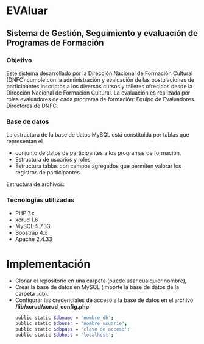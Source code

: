 # EVAluar
## Sistema de Gestión, Seguimiento y evaluación de Programas de Formación

### Objetivo

Este sistema desarrollado por la Dirección Nacional de Formación Cultural (DNFC) cumple con la 
administración y evaluación de las postulaciones de participantes inscriptos a los diversos cursos y talleres ofrecidos desde la Dirección Nacional de Formación Cultural.
La evaluación es realizada por roles evaluadores de cada programa de formación: 
Equipo de Evaluadores.
Directores de DNFC.

### Base de datos

La estructura de la base de datos MySQL está constituida por tablas que representan el 
* conjunto de datos de participantes a los programas de formación.
* Estructura de usuarios y roles
* Estructura tablas con campos agregados que permiten valorar los registros de participantes.  

Estructura de archivos:


### Tecnologías utilizadas
* PHP 7.x
* xcrud 1.6
* MySQL 5.7.33
* Boostrap 4.x
* Apache 2.4.33

# Implementación

*  Clonar el repositorio en una carpeta (puede usar cualquier nombre),
*  Crear la base de datos en MySQL (importe la base de datos de la carpeta _db).
*  Configurar las credenciales de acceso a la base de datos en el archivo __/lib/xcrud/xcrud_config.php__
    ```bash
    public static $dbname = 'nombre_db'; 
    public static $dbuser = 'nombre_usuarie';
    public static $dbpass = 'clave de acceso'; 
    public static $dbhost = 'localhost';
    ```



    
	

